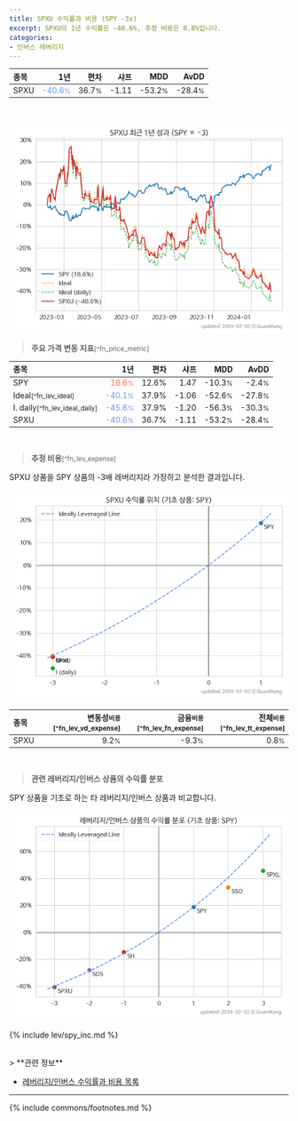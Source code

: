 ```yaml
---
title: SPXU 수익률과 비용 (SPY -3x)
excerpt: SPXU의 1년 수익률은 -40.6%, 추정 비용은 0.8%입니다.
categories:
- 인버스 레버리지
---
```


| **종목** | **1년** | **편차** | **샤프** | **MDD** | **AvDD** |
| :------------ | ------: | -----------: | -------: | ------: | -------: |
| SPXU | <span style="color: cornflowerblue">-40.6<small>%</small></span> | 36.7<small>%</small> | -1.11 | -53.2<small>%</small> | -28.4<small>%</small> |

<!-- more -->

<br>

![SPXU](/lev/images/spxu.png)

> **주요 가격 변동 지표**<small>[^fn_price_metric]</small>


| **종목** | **1년** | **편차** | **샤프** | **MDD** | **AvDD** |
| :------------ | ------: | -----------: | -------: | ------: | -------: |
| SPY | <span style="color: tomato">18.6<small>%</small></span> | 12.6% | 1.47 | -10.3<small>%</small> | -2.4<small>%</small> |
| Ideal<small>[^fn_lev_ideal]</small> | <span style="color: cornflowerblue">-40.1<small>%</small></span> | 37.9% | -1.06 | -52.6<small>%</small> | -27.8<small>%</small> |
| I. daily<small>[^fn_lev_ideal_daily]</small> | <span style="color: cornflowerblue">-45.6<small>%</small></span> | 37.9% | -1.20 | -56.3<small>%</small> | -30.3<small>%</small> |
| SPXU | <span style="color: cornflowerblue">-40.6<small>%</small></span> | 36.7% | -1.11 | -53.2<small>%</small> | -28.4<small>%</small> |

<br>

> **추정 비용**<small>[^fn_lev_expense]</small><a id="expense"></a>

SPXU 상품을 SPY 상품의 -3배 레버리지라 가정하고 분석한 결과입니다.

![SPXU](/lev/images/spxu_ideal.png)

| **종목** | **변동성<small>비용</small>**<small>[^fn_lev_vd_expense]</small> | **금융<small>비용</small>**<small>[^fn_lev_fn_expense]</small> | **전체<small>비용</small>**<small>[^fn_lev_tt_expense]</small> |
| :------------ | ------: | -----------: | -------: |
| SPXU | 9.2<small>%</small> | -9.3<small>%</small> | 0.8<small>%</small> |

<br>

> **관련 레버리지/인버스 상품의 수익률 분포**

SPY 상품을 기초로 하는 타 레버리지/인버스 상품과 비교합니다.

![SPY](/lev/images/spy_ideal.png)

{% include lev/spy_inc.md %}

<br>
> **관련 정보**

- [레버리지/인버스 수익률과 비용 목록](/lev/)

---
{% include commons/footnotes.md %}